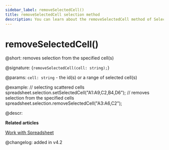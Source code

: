 ```yaml
---
sidebar_label: removeSelectedCell() 
title: removeSelectedCell selection method
description: You can learn about the removeSelectedCell method of Selection in the documentation of the DHTMLX JavaScript Spreadsheet library. Browse developer guides and API reference, try out code examples and live demos, and download a free 30-day evaluation version of DHTMLX Spreadsheet.
---
```


# removeSelectedCell()

@short: removes selection from the specified cell(s)

@signature: {`removeSelectedCell(cell: string);`}

@params:
`cell: string` - the id(s) or a range of selected cell(s)

@example:
// selecting scattered cells
spreadsheet.selection.setSelectedCell("A1:A9,C2,B4,D6");
// removes selection from the specified cells
spreadsheet.selection.removeSelectedCell("A3:A6,C2");

@descr:

**Related articles**

[Work with Spreadsheet](working_with_ssheet.md#selecting-cells)

@changelog: added in v4.2